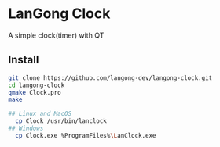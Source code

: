 # LanGong Clock

A simple clock(timer) with QT

## Install

```sh
git clone https://github.com/langong-dev/langong-clock.git
cd langong-clock
qmake Clock.pro
make

## Linux and MacOS
  cp Clock /usr/bin/lanclock
## Windows
  cp Clock.exe %ProgramFiles%\LanClock.exe
```




